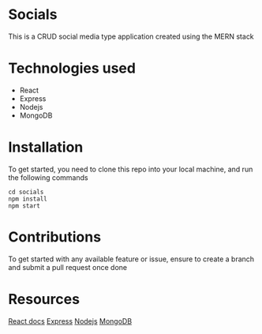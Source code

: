 # Socials
This is a CRUD social media type application created using the MERN stack

# Technologies used
 - React
 - Express
 - Nodejs
 - MongoDB

# Installation
To get started, you need to clone this repo into your local machine, and run the following commands

```
cd socials
npm install
npm start
```

# Contributions

To get started with any available feature or issue, ensure to create a branch and submit a pull request once done

# Resources

[React docs](https://reactjs.org/docs/getting-started.html)
[Express](https://developer.mozilla.org/en-US/docs/Learn/Server-side/Express_Nodejs)
[Nodejs](https://www.w3schools.com/nodejs/nodejs_intro.asp)
[MongoDB](https://www.mongodb.com/languages/mern-stack-tutorial)

